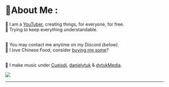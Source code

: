 # 💫About Me :
👋 I am a [YouTuber](https://youtube.com/danielytuk), creating things, for everyone, for free.<br/>
🥂 Trying to keep everything understandable.<br/><br/>

💬 You may contact me anytime on my Discord *(below)*.<br/>
🍚 I love Chinese Food, consider [buying me some](https://dytuk.media/pay)?<br/><br/>

🎵 I make music under [Cueisdi](https://songwhip.com/cueisdi-2), [danielytuk](https://songwhip.com/danielytuk) & [dytukMedia](https://songwhip.com/dytukmedia).<br/>

[![](https://discord-readme-badge.vercel.app/api?id=517073424510746644)](https://discord.gg/wh4buD2nRD)
<hr>
